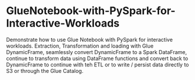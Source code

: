 # GlueNotebook-with-PySpark-for-Interactive-Workloads
Demonstrate how to use Glue Notebook with PySpark for interactive workloads. Extraction, Transformation and loading with Glue DynamicFrame, seamlessly convert DynamicFrame to a Spark DataFrame, continue to transform data using DataFrame functions and convert back to DynamicFrame to continue with teh ETL or to write / persist data directly to S3 or through the Glue Catalog.
